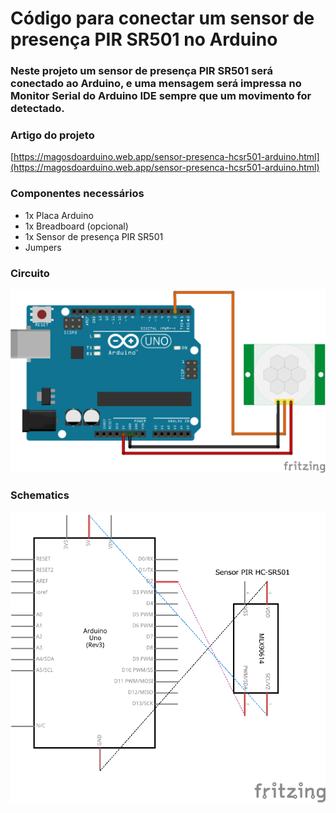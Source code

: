 # Código para conectar um sensor de presença PIR SR501 no Arduino

### Neste projeto um sensor de presença PIR SR501 será conectado ao Arduino, e uma mensagem será impressa no Monitor Serial do Arduino IDE sempre que um movimento for detectado.

### Artigo do projeto
[https://magosdoarduino.web.app/sensor-presenca-hcsr501-arduino.html](https://magosdoarduino.web.app/sensor-presenca-hcsr501-arduino.html)

### Componentes necessários
* 1x Placa Arduino
* 1x Breadboard (opcional)
* 1x Sensor de presença PIR SR501
* Jumpers

### Circuito
![circuito](imagens/sensor-presenca-pir-hc-sr501-circuito.png)

### Schematics
![circuito](imagens/sensor-presenca-pir-hc-sr501-schematics.png)
